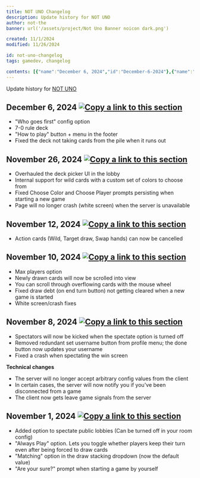 ```yaml
---
title: NOT UNO Changelog
description: Update history for NOT UNO
author: not-the
banner: url('/assets/project/Not Uno Banner noicon dark.png')

created: 11/1/2024
modified: 11/26/2024

id: not-uno-changelog
tags: gamedev, changelog

contents: [{"name":"December 6, 2024","id":"December-6-2024"},{"name":"November 26, 2024","id":"November-26-2024"},{"name":"November 12, 2024","id":"November-12-2024"},{"name":"November 10, 2024","id":"November-10-2024"},{"name":"November 8, 2024","id":"November-8-2024"},{"name":"November 1, 2024","id":"November-1-2024"}]
---
```


Update history for [NOT UNO](https://uno.notkal.com/)


<article id="December-6-2024">
<h2>December 6, 2024 <a href="#December-6-2024"><img src="/assets/icon/link.svg" alt="Copy a link to this section" class="icon article_url_button" role="button" tabindex="0"></a></h2>

- "Who goes first" config option
- 7-0 rule deck
- "How to play" button + menu in the footer
- Fixed the deck not taking cards from the pile when it runs out

</article>


<article id="November-26-2024">
<h2>November 26, 2024 <a href="#November-26-2024"><img src="/assets/icon/link.svg" alt="Copy a link to this section" class="icon article_url_button" role="button" tabindex="0"></a></h2>

- Overhauled the deck picker UI in the lobby
- Internal support for wild cards with a custom set of colors to choose from
- Fixed Choose Color and Choose Player prompts persisting when starting a new game
- Page will no longer crash (white screen) when the server is unavailable

</article>


<article id="November-12-2024">
<h2>November 12, 2024 <a href="#November-12-2024"><img src="/assets/icon/link.svg" alt="Copy a link to this section" class="icon article_url_button" role="button" tabindex="0"></a></h2>

- Action cards (Wild, Target draw, Swap hands) can now be cancelled

</article>


<article id="November-10-2024">
<h2>November 10, 2024 <a href="#November-10-2024"><img src="/assets/icon/link.svg" alt="Copy a link to this section" class="icon article_url_button" role="button" tabindex="0"></a></h2>
  
- Max players option
- Newly drawn cards will now be scrolled into view
- You can scroll through overflowing cards with the mouse wheel
- Fixed draw debt (on end turn button) not getting cleared when a new game is started
- White screen/crash fixes

</article>


<article id="November-8-2024">
<h2>November 8, 2024 <a href="#November-8-2024"><img src="/assets/icon/link.svg" alt="Copy a link to this section" class="icon article_url_button" role="button" tabindex="0"></a></h2>
  
- Spectators will now be kicked when the spectate option is turned off
- Removed redundant set username button from profile menu; the done button now updates your username
- Fixed a crash when spectating the win screen

**Technical changes**

- The server will no longer accept arbitrary config values from the client
- In certain cases, the server will now notify you if you've been disconnected from a game
- The client now gets leave game signals from the server

</article>


<article id="November-1-2024">
<h2>November 1, 2024 <a href="#November-1-2024"><img src="/assets/icon/link.svg" alt="Copy a link to this section" class="icon article_url_button" role="button" tabindex="0"></a></h2>

- Added option to spectate public lobbies (Can be turned off in your room config)
- "Always Play" option. Lets you toggle whether players keep their turn even after being forced to draw cards
- "Matching" option in the draw stacking dropdown (now the default value)
- "Are your sure?" prompt when starting a game by yourself

</article>
